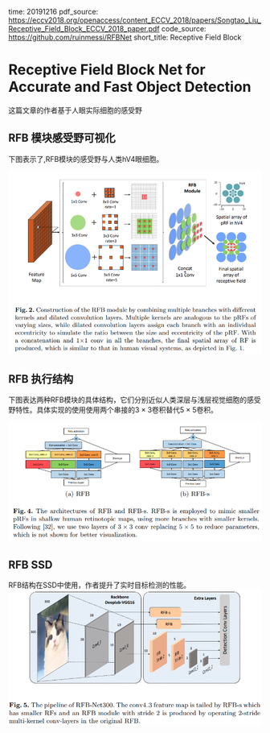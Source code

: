 time: 20191216
pdf_source: https://eccv2018.org/openaccess/content_ECCV_2018/papers/Songtao_Liu_Receptive_Field_Block_ECCV_2018_paper.pdf
code_source: https://github.com/ruinmessi/RFBNet
short_title: Receptive Field Block
# Receptive Field Block Net for Accurate and Fast Object Detection

这篇文章的作者基于人眼实际细胞的感受野

## RFB 模块感受野可视化

下图表示了,RFB模块的感受野与人类hV4眼细胞。

![image](res/RFB_fov.png)

## RFB 执行结构

下图表达两种RFB模块的具体结构，它们分别近似人类深层与浅层视觉细胞的感受野特性。具体实现的使用使用两个串接的$3\times 3$卷积替代$5\times 5$卷积。

![image](res/RFB_structure.png)

## RFB SSD

RFB结构在SSD中使用，作者提升了实时目标检测的性能。
![image](res/RFB_SSD.png)
